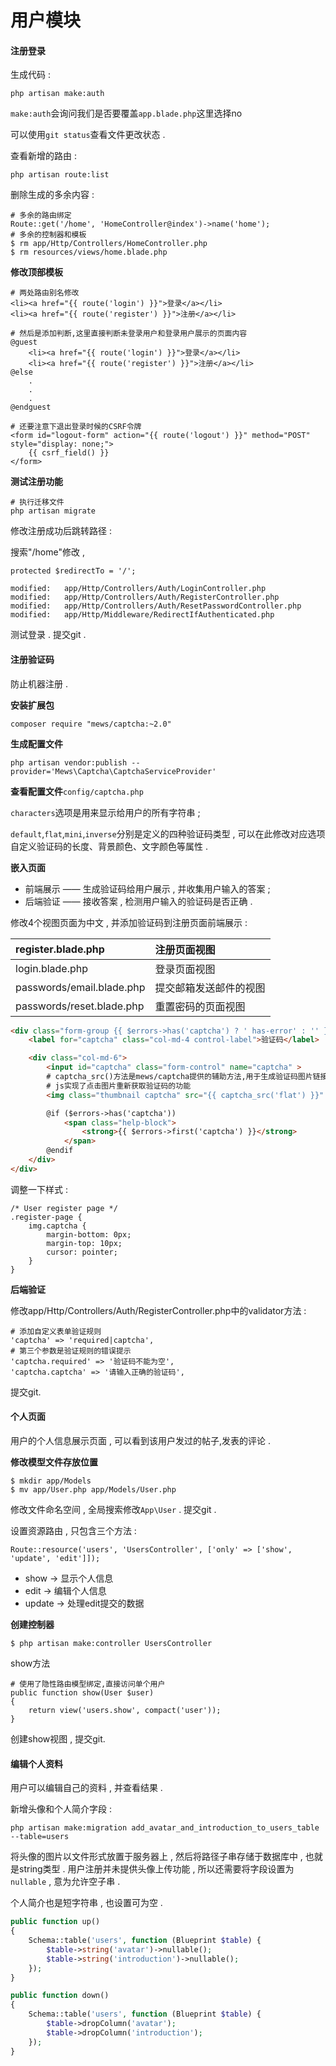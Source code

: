 # 用户模块

#### 注册登录

生成代码 :

```
php artisan make:auth
```

`make:auth`会询问我们是否要覆盖`app.blade.php`这里选择no

可以使用`git status`查看文件更改状态 .

查看新增的路由 :

```
php artisan route:list
```

删除生成的多余内容 :

```
# 多余的路由绑定
Route::get('/home', 'HomeController@index')->name('home');
# 多余的控制器和模板
$ rm app/Http/Controllers/HomeController.php
$ rm resources/views/home.blade.php
```

**修改顶部模板**

```
# 两处路由别名修改
<li><a href="{{ route('login') }}">登录</a></li>
<li><a href="{{ route('register') }}">注册</a></li>

# 然后是添加判断,这里直接判断未登录用户和登录用户展示的页面内容
@guest
    <li><a href="{{ route('login') }}">登录</a></li>
    <li><a href="{{ route('register') }}">注册</a></li>
@else
    .
    .
    .
@endguest

# 还要注意下退出登录时候的CSRF令牌
<form id="logout-form" action="{{ route('logout') }}" method="POST" style="display: none;">
    {{ csrf_field() }}
</form>
```

**测试注册功能**

```
# 执行迁移文件
php artisan migrate
```

修改注册成功后跳转路径 :

搜索"/home"修改 ,

```
protected $redirectTo = '/';
```

```
modified:   app/Http/Controllers/Auth/LoginController.php
modified:   app/Http/Controllers/Auth/RegisterController.php
modified:   app/Http/Controllers/Auth/ResetPasswordController.php
modified:   app/Http/Middleware/RedirectIfAuthenticated.php
```

测试登录 . 提交git .

#### 注册验证码

防止机器注册 .

**安装扩展包**

```
composer require "mews/captcha:~2.0"
```

**生成配置文件**

```
php artisan vendor:publish --provider='Mews\Captcha\CaptchaServiceProvider'
```

**查看配置文件**`config/captcha.php`

`characters`选项是用来显示给用户的所有字符串 ;

`default`,`flat`,`mini`,`inverse`分别是定义的四种验证码类型 , 可以在此修改对应选项自定义验证码的长度、背景颜色、文字颜色等属性 .

**嵌入页面**

* 前端展示 —— 生成验证码给用户展示 , 并收集用户输入的答案 ;
* 后端验证 —— 接收答案 , 检测用户输入的验证码是否正确 .

修改4个视图页面为中文 , 并添加验证码到注册页面前端展示 :

| register.blade.php | 注册页面视图 |
| :--- | :--- |
| login.blade.php | 登录页面视图 |
| passwords/email.blade.php | 提交邮箱发送邮件的视图 |
| passwords/reset.blade.php | 重置密码的页面视图 |

```html
<div class="form-group {{ $errors->has('captcha') ? ' has-error' : '' }}">
    <label for="captcha" class="col-md-4 control-label">验证码</label>

    <div class="col-md-6">
        <input id="captcha" class="form-control" name="captcha" >
        # captcha_src()方法是mews/captcha提供的辅助方法,用于生成验证码图片链接
        # js实现了点击图片重新获取验证码的功能
        <img class="thumbnail captcha" src="{{ captcha_src('flat') }}" onclick="this.src='/captcha/flat?'+Math.random()" title="点击图片重新获取验证码">

        @if ($errors->has('captcha'))
            <span class="help-block">
                <strong>{{ $errors->first('captcha') }}</strong>
            </span>
        @endif
    </div>
</div>
```

调整一下样式 :

```
/* User register page */
.register-page {
    img.captcha {
        margin-bottom: 0px;
        margin-top: 10px;
        cursor: pointer;
    }
}
```

**后端验证**

修改app/Http/Controllers/Auth/RegisterController.php中的validator方法 :

```
# 添加自定义表单验证规则
'captcha' => 'required|captcha',
# 第三个参数是验证规则的错误提示
'captcha.required' => '验证码不能为空',
'captcha.captcha' => '请输入正确的验证码',
```

提交git.

#### 个人页面

用户的个人信息展示页面 , 可以看到该用户发过的帖子,发表的评论 .

**修改模型文件存放位置**

```
$ mkdir app/Models
$ mv app/User.php app/Models/User.php
```

修改文件命名空间 , 全局搜索修改`App\User` . 提交git .

设置资源路由 , 只包含三个方法 :

```
Route::resource('users', 'UsersController', ['only' => ['show', 'update', 'edit']]);
```

* show -&gt; 显示个人信息
* edit -&gt; 编辑个人信息
* update -&gt; 处理edit提交的数据

**创建控制器**

```
$ php artisan make:controller UsersController
```

show方法

```
# 使用了隐性路由模型绑定,直接访问单个用户
public function show(User $user)
{
    return view('users.show', compact('user'));
}
```

创建show视图 , 提交git.

#### 编辑个人资料

用户可以编辑自己的资料 , 并查看结果 . 

新增头像和个人简介字段 : 

```
php artisan make:migration add_avatar_and_introduction_to_users_table --table=users
```

将头像的图片以文件形式放置于服务器上 , 然后将路径子串存储于数据库中 , 也就是string类型 . 用户注册并未提供头像上传功能 , 所以还需要将字段设置为`nullable` , 意为允许空子串 . 

个人简介也是短字符串 , 也设置可为空 . 

```php
public function up()
{
    Schema::table('users', function (Blueprint $table) {
        $table->string('avatar')->nullable();
        $table->string('introduction')->nullable();
    });
}

public function down()
{
    Schema::table('users', function (Blueprint $table) {
        $table->dropColumn('avatar');
        $table->dropColumn('introduction');
    });
}
```



